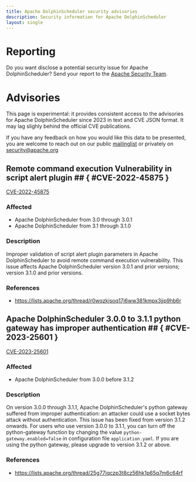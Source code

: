 ```yaml
---
title: Apache DolphinScheduler security advisories
description: Security information for Apache DolphinScheduler
layout: single
---
```


# Reporting

Do you want disclose a potential security issue for Apache DolphinScheduler? Send your report to the  [Apache Security Team](mailto:security@apache.org).

# Advisories

This page is experimental: it provides consistent access to the advisories for Apache DolphinScheduler since 2023 in text and CVE JSON format. It may lag slighly behind the official CVE publications. 

If you have any feedback on how you would like this data to be presented, you are welcome to reach out on our public [mailinglist](/mailinglist) or privately on [security@apache.org](mailto:security@apache.org)

## Remote command execution Vulnerability in script alert plugin ## { #CVE-2022-45875 }

[CVE-2022-45875](./CVE-2022-45875.cve.json)

### Affected

* Apache DolphinScheduler from 3.0 through 3.0.1
* Apache DolphinScheduler from 3.1 through 3.1.0


### Description

Improper validation of script alert plugin parameters in Apache DolphinScheduler to avoid remote command execution vulnerability.  This issue affects Apache DolphinScheduler version 3.0.1 and prior versions; version 3.1.0 and prior versions.

### References
* https://lists.apache.org/thread/r0wqzkjsoq17j6ww381kmpx3jjp9hb6r


## Apache DolphinScheduler 3.0.0 to 3.1.1 python gateway has improper authentication ## { #CVE-2023-25601 }

[CVE-2023-25601](./CVE-2023-25601.cve.json)

### Affected

* Apache DolphinScheduler from 3.0.0 before 3.1.2


### Description

On version 3.0.0 through 3.1.1, Apache DolphinScheduler's python gateway suffered from improper authentication: an attacker could use a socket bytes attack without authentication. This issue has been fixed from version 3.1.2 onwards. For users who use version 3.0.0 to 3.1.1, you can turn off the python-gateway function by changing the value `python-gateway.enabled=false` in configuration file `application.yaml`. If you are using the python gateway, please upgrade to version 3.1.2 or above.<br>

### References
* https://lists.apache.org/thread/25g77jqczp3t8cz56hk1p65q7m6c64rf
